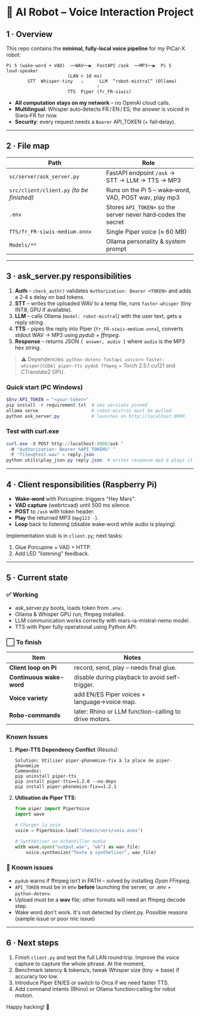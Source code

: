 # 🤖 AI Robot – Voice Interaction Project

## 1 · Overview

This repo contains the **minimal, fully‑local voice pipeline** for my PiCar‑X robot:

```
Pi 5 (wake‑word + VAD)  ──WAV──▶  FastAPI /ask  ──MP3──▶  Pi 5 loud‑speaker
                       (LAN < 10 ms)
        STT  Whisper‑tiny   ⇣      LLM  “robot‑mistral” (Ollama)
                                  ⇡
                       TTS  Piper (fr_FR‑siwis)
```

* **All computation stays on my network** – no OpenAI cloud calls.
* **Multilingual**: Whisper auto‑detects FR / EN / ES; the answer is voiced in Siwis‑FR for now.
* **Security**: every request needs a `Bearer` API\_TOKEN (+ fail‑delay).

---

## 2 · File map

| Path                           | Role                                                          |
| ------------------------------ | ------------------------------------------------------------- |
| `sc/server/ask_server.py`                | FastAPI endpoint `/ask` → STT → LLM → TTS → MP3               |
| `src/client/client.py` *(to be finished)* | Runs on the Pi 5 – wake‑word, VAD, POST wav, play mp3         |
| `.env`                         | Stores `API_TOKEN=` so the server never hard‑codes the secret |
| `TTS/fr_FR‑siwis‑medium.onnx`  | Single Piper voice (≈ 60 MB)                                  |
| `Models/**`      | Ollama personality & system prompt                            |

---

## 3 · ask\_server.py responsibilities

1. **Auth** – `check_auth()` validates `Authorization: Bearer <TOKEN>` and adds a 2‑4 s delay on bad tokens.
2. **STT** – writes the uploaded WAV to a temp file, runs `faster‑whisper` (tiny INT8, GPU if available).
3. **LLM** – calls Ollama (`model: robot‑mistral`) with the user text, gets a reply string.
4. **TTS** – pipes the reply into Piper (`fr_FR‑siwis‑medium.onnx`), converts stdout WAV → MP3 using *pydub + ffmpeg*.
5. **Response** – returns JSON `{ answer, audio }` where `audio` is the MP3 hex string.

> ⚠ Dependencies: `python-dotenv fastapi uvicorn faster-whisper[CUDA] piper-tts pydub ffmpeg` + Torch 2.5.1 cu121 and CTranslate2 GPU.

### Quick start (PC Windows)

```powershell
$Env:API_TOKEN = "<your‑token>"
pip install -r requirement.txt  # see versions pinned
ollama serve                    # robot‑mistral must be pulled
python ask_server.py            # launches on http://localhost:8000
```

### Test with curl.exe

```powershell
curl.exe -X POST http://localhost:8000/ask ^
 -H "Authorization: Bearer %API_TOKEN%" ^
 -F "file=@test.wav" > reply.json
python utils\play_json.py reply.json  # writes response.mp3 & plays it
```

---

## 4 · Client responsibilities (Raspberry Pi)

* **Wake‑word** with Porcupine: triggers "Hey Mars".
* **VAD capture** (webrtcvad) until 500 ms silence.
* **POST** to `/ask` with token header.
* **Play** the returned MP3 (`mpg123 -`).
* **Loop** back to listening (disable wake‑word while audio is playing).

Implementation stub is in `client.py`; next tasks:

1. Glue Porcupine + VAD + HTTP.
2. Add LED "listening" feedback.

---

## 5 · Current state

### ✅ Working

* ask_server.py boots, loads token from `.env`.
* Ollama & Whisper GPU run; ffmpeg installed.
* LLM communication works correctly with mars-ia-mistral-nemo model.
* TTS with Piper fully operational using Python API.


### ⬜ To finish

| Item                     | Notes                                                 |
| ------------------------ | ----------------------------------------------------- |
| **Client loop on Pi**    | record, send, play – needs final glue.                |
| **Continuous wake-word** | disable during playback to avoid self-trigger.        |
| **Voice variety**        | add EN/ES Piper voices + language→voice map.          |
| **Robo-commands**        | later: Rhino or LLM function-calling to drive motors. |


### Known Issues

1. **Piper-TTS Dependency Conflict** (Résolu):
   ```
   Solution: Utiliser piper-phonemize-fix à la place de piper-phonemize
   Commandes:
   pip uninstall piper-tts
   pip install piper-tts==1.2.0 --no-deps
   pip install piper-phonemize-fix==1.2.1
   ```

2. **Utilisation de Piper TTS**:
   ```python
   from piper import PiperVoice
   import wave
   
   # Charger la voix
   voice = PiperVoice.load("chemin/vers/voix.onnx")
   
   # Synthétiser un échantillon audio
   with wave.open("output.wav", "wb") as wav_file:
       voice.synthesize("Texte à synthétiser", wav_file)
   ```


### 🐞 Known issues

* `pydub` warns if ffmpeg isn’t in PATH – solved by installing *Gyan FFmpeg*.
* `API_TOKEN` must be in env **before** launching the server, or .env + `python‑dotenv`.
* Upload must be a **wav** file; other formats will need an ffmpeg decode step.
* Wake word don't work. It's not detected by client.py. Possible reasons (sample issue or poor mic issue)

---

## 6 · Next steps

1. Finish `client.py` and test the full LAN round‑trip. Improve the voice capture to capture the whole phrase. At the moment, 
2. Benchmark latency & tokens/s, tweak Whisper size (tiny → base) if accuracy too low.
3. Introduce Piper EN/ES or switch to Orca if we need faster TTS.
4. Add command intents (Rhino) or Ollama function‑calling for robot motion.

Happy hacking! 🚀
